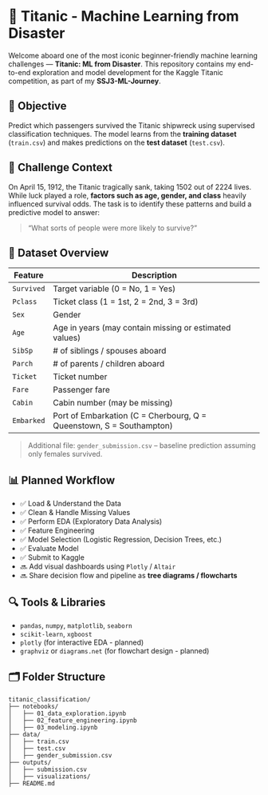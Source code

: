# 🚢 Titanic - Machine Learning from Disaster

Welcome aboard one of the most iconic beginner-friendly machine learning challenges — **Titanic: ML from Disaster**. This repository contains my end-to-end exploration and model development for the Kaggle Titanic competition, as part of my **SSJ3-ML-Journey**.

## 🎯 Objective

Predict which passengers survived the Titanic shipwreck using supervised classification techniques. The model learns from the **training dataset** (`train.csv`) and makes predictions on the **test dataset** (`test.csv`).

## 🧠 Challenge Context

On April 15, 1912, the Titanic tragically sank, taking 1502 out of 2224 lives. While luck played a role, **factors such as age, gender, and class** heavily influenced survival odds. The task is to identify these patterns and build a predictive model to answer:

> “What sorts of people were more likely to survive?”

## 📁 Dataset Overview

| Feature          | Description                                                    |
|------------------|----------------------------------------------------------------|
| `Survived`       | Target variable (0 = No, 1 = Yes)                              |
| `Pclass`         | Ticket class (1 = 1st, 2 = 2nd, 3 = 3rd)                        |
| `Sex`            | Gender                                                         |
| `Age`            | Age in years (may contain missing or estimated values)         |
| `SibSp`          | # of siblings / spouses aboard                                 |
| `Parch`          | # of parents / children aboard                                 |
| `Ticket`         | Ticket number                                                  |
| `Fare`           | Passenger fare                                                 |
| `Cabin`          | Cabin number (may be missing)                                  |
| `Embarked`       | Port of Embarkation (C = Cherbourg, Q = Queenstown, S = Southampton) |

> Additional file: `gender_submission.csv` – baseline prediction assuming only females survived.

## 📊 Planned Workflow

- ✅ Load & Understand the Data  
- ✅ Clean & Handle Missing Values  
- ✅ Perform EDA (Exploratory Data Analysis)  
- ✅ Feature Engineering  
- ✅ Model Selection (Logistic Regression, Decision Trees, etc.)  
- ✅ Evaluate Model  
- ✅ Submit to Kaggle  
- 🔜 Add visual dashboards using `Plotly` / `Altair`  
- 🔜 Share decision flow and pipeline as **tree diagrams / flowcharts**

## 🔍 Tools & Libraries

- `pandas`, `numpy`, `matplotlib`, `seaborn`
- `scikit-learn`, `xgboost`
- `plotly` (for interactive EDA - planned)
- `graphviz` or `diagrams.net` (for flowchart design - planned)

## 🗂️ Folder Structure

```
titanic_classification/
├── notebooks/
│   ├── 01_data_exploration.ipynb
│   ├── 02_feature_engineering.ipynb
│   ├── 03_modeling.ipynb
├── data/
│   ├── train.csv
│   ├── test.csv
│   ├── gender_submission.csv
├── outputs/
│   ├── submission.csv
│   ├── visualizations/
├── README.md
```
